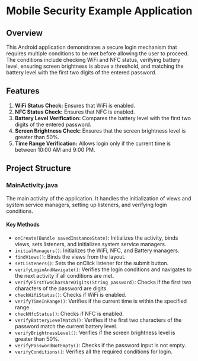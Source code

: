 # Mobile Security Example Application

## Overview

This Android application demonstrates a secure login mechanism that requires multiple conditions to be met before allowing the user to proceed. The conditions include checking WiFi and NFC status, verifying battery level, ensuring screen brightness is above a threshold, and matching the battery level with the first two digits of the entered password.

## Features

1. **WiFi Status Check:** Ensures that WiFi is enabled.
2. **NFC Status Check:** Ensures that NFC is enabled.
3. **Battery Level Verification:** Compares the battery level with the first two digits of the entered password.
4. **Screen Brightness Check:** Ensures that the screen brightness level is greater than 50%.
5. **Time Range Verification:** Allows login only if the current time is between 10:00 AM and 9:00 PM.

## Project Structure

### MainActivity.java

The main activity of the application. It handles the initialization of views and system service managers, setting up listeners, and verifying login conditions.

#### Key Methods

- `onCreate(Bundle savedInstanceState)`: Initializes the activity, binds views, sets listeners, and initializes system service managers.
- `initialManagers()`: Initializes the WiFi, NFC, and Battery managers.
- `findViews()`: Binds the views from the layout.
- `setListeners()`: Sets the onClick listener for the submit button.
- `verifyLoginAndNavigate()`: Verifies the login conditions and navigates to the next activity if all conditions are met.
- `verifyFirstTwoCharsAreDigits(String password)`: Checks if the first two characters of the password are digits.
- `checkWifiStatus()`: Checks if WiFi is enabled.
- `verifyTimeInRange()`: Verifies if the current time is within the specified range.
- `checkNfcStatus()`: Checks if NFC is enabled.
- `verifyBatteryLevelMatch()`: Verifies if the first two characters of the password match the current battery level.
- `verifyBrightnessLevel()`: Verifies if the screen brightness level is greater than 50%.
- `verifyPasswordNotEmpty()`: Checks if the password input is not empty.
- `verifyConditions()`: Verifies all the required conditions for login.
